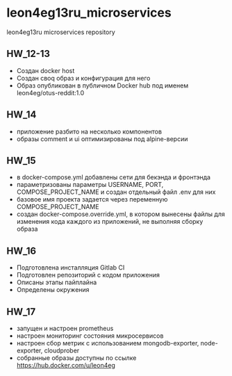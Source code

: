 # leon4eg13ru_microservices
leon4eg13ru microservices repository

## HW_12-13

 - Создан docker host
 - Создан своq образ и конфигурация для него
 - Образ опубликован в публичном Docker hub под именем leon4eg/otus-reddit:1.0

## HW_14

 - приложение разбито на несколько компонентов
 - образы comment и ui оптимизированы под alpine-версии

## HW_15

 - в docker-compose.yml добавлены сети для бекэнда и фронтэнда
 - параметризованы параметры USERNAME, PORT, COMPOSE_PROJECT_NAME и создан отдельный файл .env для них
 - базовое имя проекта задается через переменную COMPOSE_PROJECT_NAME
 - создан docker-compose.override.yml, в котором вынесены файлы для изменения кода каждого из приложений, не выполняя сборку образа

## HW_16

 - Подготовлена инсталляция Gitlab CI
 - Подготовлен репозиторий с кодом приложения
 - Описаны этапы пайплайна
 - Определены окружения

## HW_17

- запущен и настроен prometheus
- настроен мониторинг состояния микросервисов
- настроен сбор метрик с использованием mongodb-exporter, node-exporter, cloudprober
- собранные образы доступны по ссылке https://hub.docker.com/u/leon4eg
